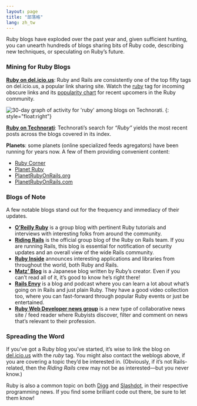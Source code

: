 ```yaml
---
layout: page
title: "部落格"
lang: zh_tw
---
```


Ruby blogs have exploded over the past year and, given sufficient
hunting, you can unearth hundreds of blogs sharing bits of Ruby code,
describing new techniques, or speculating on Ruby’s future.

### Mining for Ruby Blogs

[**Ruby on del.icio.us**][1]\: Ruby and Rails are consistently one of
the top fifty tags on del.icio.us, a popular link sharing site. Watch
the [ruby][1] tag for incoming obscure links and its [popularity
chart][2] for recent upcomers in the Ruby community.

![30-day graph of activity for 'ruby' among blogs on
Technorati.](http://technorati.com/chartimg/%28ruby%29?totalHits=391174&amp;size=s&amp;days=30
"30-day graph of activity for 'ruby' among blogs on Technorati.")
{: style="float:right"}

[**Ruby on Technorati**][3]\: Technorati’s search for *“Ruby”* yields
the most recent posts across the blogs covered in its index.

**Planets**\: some planets (online specialized feeds agregators) have been running for years now. A few of them providing convenient content:

* [Ruby Corner][4]
* [Planet Ruby][5]
* [PlanetRubyOnRails.org][6]
* [PlanetRubyOnRails.com][7]

### Blogs of Note

A few notable blogs stand out for the frequency and immediacy of their
updates.

* [**O’Reilly Ruby**][8] is a group blog with pertinent Ruby tutorials
  and interviews with interesting folks from around the community.
* [**Riding Rails**][9] is the official group blog of the Ruby on Rails
  team. If you are running Rails, this blog is essential for
  notification of security updates and an overall view of the wide Rails
  community.
* [**Ruby Inside**][10] announces interesting applications and libraries
  from throughout the world, both Ruby and Rails.
* [**Matz’ Blog**][11] is a Japanese blog written by Ruby’s creator.
  Even if you can’t read all of it, it’s good to know he’s right there!
* [**Rails Envy**][12] is a blog and podcast where you can learn a lot
  about what’s going on in Rails and just plain Ruby. They have a good
  video collection too, where you can fast-forward through popular Ruby
  events or just be entertained.
* [**Ruby Web Developer news group**][13] is a new type of collaborative
  news site / feed reader where Rubyists discover, filter and comment on
  news that’s relevant to their profession.

### Spreading the Word

If you’ve got a Ruby blog you’ve started, it’s wise to link the blog on
[del.icio.us][14] with the *ruby* tag. You might also contact the
weblogs above, if you are covering a topic they’d be interested in.
(Obviously, if it’s not Rails-related, then the *Riding Rails* crew may
not be as interested—but you never know.)

Ruby is also a common topic on both [Digg][15] and [Slashdot][16], in
their respective programming news. If you find some brilliant code out
there, be sure to let them know!



[1]: http://del.icio.us/tag/ruby
[2]: http://del.icio.us/popular/ruby
[3]: http://technorati.com/search/ruby
[4]: http://rubycorner.com
[5]: http://planetruby.0x42.net/
[6]: http://www.planetrubyonrails.org/
[7]: http://www.planetrubyonrails.com/
[8]: http://oreillynet.com/ruby/
[9]: http://weblog.rubyonrails.org/
[10]: http://www.rubyinside.com/
[11]: http://www.rubyist.net/~matz/
[12]: http://railsenvy.com/
[13]: http://newsforwhatyoudo.com/groups/643ddee01cd911deaef1001aa018681c/news
[14]: http://del.icio.us
[15]: http://digg.com/programming
[16]: http://developers.slashdot.org/
